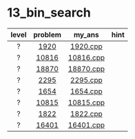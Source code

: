# 13_bin_search
| level | problem | my_ans | hint |
| :--: | :--: | :--: | :--: |
| ? | [1920](https://www.acmicpc.net/problem/1920) | [1920.cpp](./1920/1920.cpp) |  |
| ? | [10816](https://www.acmicpc.net/problem/10816) | [10816.cpp](./10816/10816.cpp) |  |
| ? | [18870](https://www.acmicpc.net/problem/18870) | [18870.cpp](./18870/18870.cpp) |  |
| ? | [2295](https://www.acmicpc.net/problem/2295) | [2295.cpp](./2295/2295.cpp) |  |
| ? | [1654](https://www.acmicpc.net/problem/1654) | [1654.cpp](./1654/1654.cpp) |  |
| ? | [10815](https://www.acmicpc.net/problem/10815) | [10815.cpp](./10815/10815.cpp) |  |
| ? | [1822](https://www.acmicpc.net/problem/1822) | [1822.cpp](./1822/1822.cpp) |  |
| ? | [16401](https://www.acmicpc.net/problem/16401) | [16401.cpp](./16401/16401.cpp) |  |
